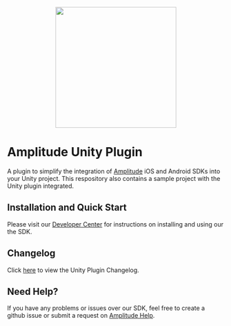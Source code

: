 <p align="center">
  <a href="https://amplitude.com" target="_blank" align="center">
    <img src="https://static.amplitude.com/lightning/46c85bfd91905de8047f1ee65c7c93d6fa9ee6ea/static/media/amplitude-logo-with-text.4fb9e463.svg" width="280">
  </a>
  <br />
</p>

# Amplitude Unity Plugin
A plugin to simplify the integration of [Amplitude](https://www.amplitude.com) iOS and Android SDKs into your Unity project. This respository also contains a sample project with the Unity plugin integrated.

## Installation and Quick Start
Please visit our [Developer Center](https://developers.amplitude.com/docs/unity) for instructions on installing and using our the SDK.

## Changelog
Click [here](https://github.com/amplitude/unity-plugin/blob/master/CHANGELOG.md) to view the Unity Plugin Changelog.

## Need Help?
If you have any problems or issues over our SDK, feel free to create a github issue or submit a request on [Amplitude Help](https://help.amplitude.com/hc/en-us/requests/new).

